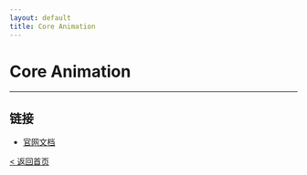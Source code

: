 ```yaml
---
layout: default
title: Core Animation
---
```


# Core Animation
----------------
















## 链接
* [官网文档](https://developer.apple.com/library/archive/documentation/Cocoa/Conceptual/CoreAnimation_guide/Introduction/Introduction.html#//apple_ref/doc/uid/TP40004514)





[< 返回首页](./index.md)